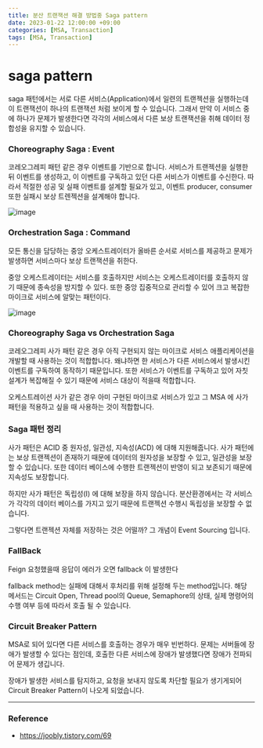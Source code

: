 ```yaml
---
title: 분산 트랜잭션 해결 방법중 Saga pattern
date: 2023-01-22 12:00:00 +09:00
categories: [MSA, Transaction]
tags: [MSA, Transaction]     
---
```


# saga pattern

saga 패턴에서는 서로 다른 서비스(Application)에서 일련의 트랜젝션을 실행하는데 이 트랜잭션이 하나의 트랜잭션 처럼 보이게 할 수 있습니다. 그래서 만약 이 서비스 중에 하나가 문제가 발생한다면 각각의 서비스에서 다른 보상 트랜잭션을 취해 데이터 정합성을 유지할 수 있습니다.

### Choreography Saga : Event

코레오그레피 패턴 같은 경우 이벤트를 기반으로 합니다. 서비스가 트랜젝션을 실행한 뒤 이벤트를 생성하고, 이 이벤트를 구독하고 있던 다른 서비스가 이벤트를 수신한다. 따라서 적절한 성공 및 실패 이벤트를 설계할 필요가 있고, 이벤트 producer, consumer 또한 실패시 보상 트렌젝션을 설계해야 합니다.

![image](https://github.com/rlatmd0829/rlatmd0829.github.io/assets/70622731/356ee235-64c1-4d30-9296-8e1875ef4054)


### Orchestration Saga : Command

모든 통신을 담당하는 중앙 오케스트레이터가 올바른 순서로 서비스를 제공하고 문제가 발생하면 서비스마다 보상 트랜잭션을 취한다.

중앙 오케스트레이터는 서비스를 호출하지만 서비스는 오케스트레이터를 호출하지 않기 때문에 종속성을 방지할 수 있다. 또한 중앙 집중적으로 관리할 수 있어 크고 복잡한 마이크로 서비스에 알맞는 패턴이다.

![image](https://github.com/rlatmd0829/rlatmd0829.github.io/assets/70622731/0b6ef188-bb4d-46c3-b9b7-61fb392cd798)


### Choreography Saga vs Orchestration Saga

코레오그레피 사가 패턴 같은 경우 아직 구현되지 않는 마이크로 서비스 애플리케이션을 개발할 때 사용하는 것이 적합합니다. 왜냐하면 한 서비스가 다른 서비스에서 발생시킨 이벤트를 구독하여 동작하기 때문입니다. 또한 서비스가 이벤트를 구독하고 있어 자칫 설계가 복잡해질 수 있기 때문에 서비스 대상이 적을때 적합합니다.


오케스트레이션 사가 같은 경우 아미 구현된 마이크로 서비스가 있고 그 MSA 에 사가 패턴을 적용하고 싶을 때 사용하는 것이 적합합니다.

### Saga 패턴 정리

사가 패턴은 ACID 중 원자성, 일관성, 지속성(ACD) 에 대해 지원해줍니다. 사가 패턴에는 보상 트랜젝션이 존재하기 때문에 데이터의 원자성을 보장할 수 있고, 일관성을 보장할 수 있습니다. 또한 데이터 베이스에 수행한 트랜젝션이 반영이 되고 보존되기 때문에 지속성도 보장합니다.

하지만 사가 패턴은 독립성(I) 에 대해 보장을 하지 않습니다. 분산환경에서는 각 서비스가 각각의 데이터 베이스를 가지고 있기 때문에 트랜젝션 수행시 독립성을 보장할 수 없습니다.


그렇다면 트랜젝션 자체를 저장하는 것은 어떨까? 그 개념이 Event Sourcing 입니다.


### FallBack

Feign 요청했을때 응답이 에러가 오면 fallback 이 발생한다

fallback method는 실패에 대해서 후처리를 위해 설정해 두는 method입니다. 해당 메서드는 Circuit Open, Thread pool의 Queue, Semaphore의 상태, 실제 명령어의 수행 여부 등에 따라서 호출 될 수 있습니다. 

### Circuit Breaker Pattern

MSA로 되어 있다면 다른 서비스를 호출하는 경우가 매우 빈번하다. 문제는 서버들에 장애가 발생할 수 있다는 점인데, 호출한 다른 서비스에 장애가 발생했다면 장애가 전파되어 문제가 생깁니다.

장애가 발생한 서비스를 탐지하고, 요청을 보내지 않도록 차단할 필요가 생기게되어 Circuit Breaker Pattern이 나오게 되었습니다.


---------


### Reference

- https://joobly.tistory.com/69

